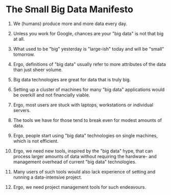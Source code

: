 # The Small Big Data Manifesto

1. We (humans) produce more and more data every day.

2. Unless you work for Google, chances are your "big data" is not that big at all.

3. What used to be "big" yesterday is "large-ish" today and will be "small" tomorrow.

4. Ergo, definitions of "big data" usually refer to more attributes of the data than just sheer volume.

5. Big data technologies are great for data that is truly big.

6. Setting up a cluster of machines for many "big data" applications would be overkill and not financially viable.

7. Ergo, most users are stuck with laptops, workstations or individual servers.

8. The tools we have for those tend to break even for modest amounts of data.

9. Ergo, people start using "big data" technologies on single machines, which is not efficient.

10. Ergo, we need new tools, inspired by the "big data" hype, that can process larger amounts of data
  without requiring the hardware- and management overhead of current "big data" technologies.

11. Many users of such tools would also lack experience of setting and running a data-intensive project.

12. Ergo, we need project management tools for such endeavours.